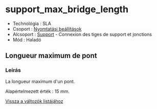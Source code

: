 # support\_max\_bridge\_length

* Technológia : SLA
* Csoport : [Nyomtatási beállítások](../sla_printer/sla_parameters.md)
* Alcsoport : [Support](../../beallitasok/print_settings.md#support) - Connexion des tiges de support et jonctions
* Mód : Haladó

## Longueur maximum de pont

### Leírás

La longueur maximum d'un pont.

Alapértelmezett érték : 15 mm.

[Vissza a változók listájához](/)

